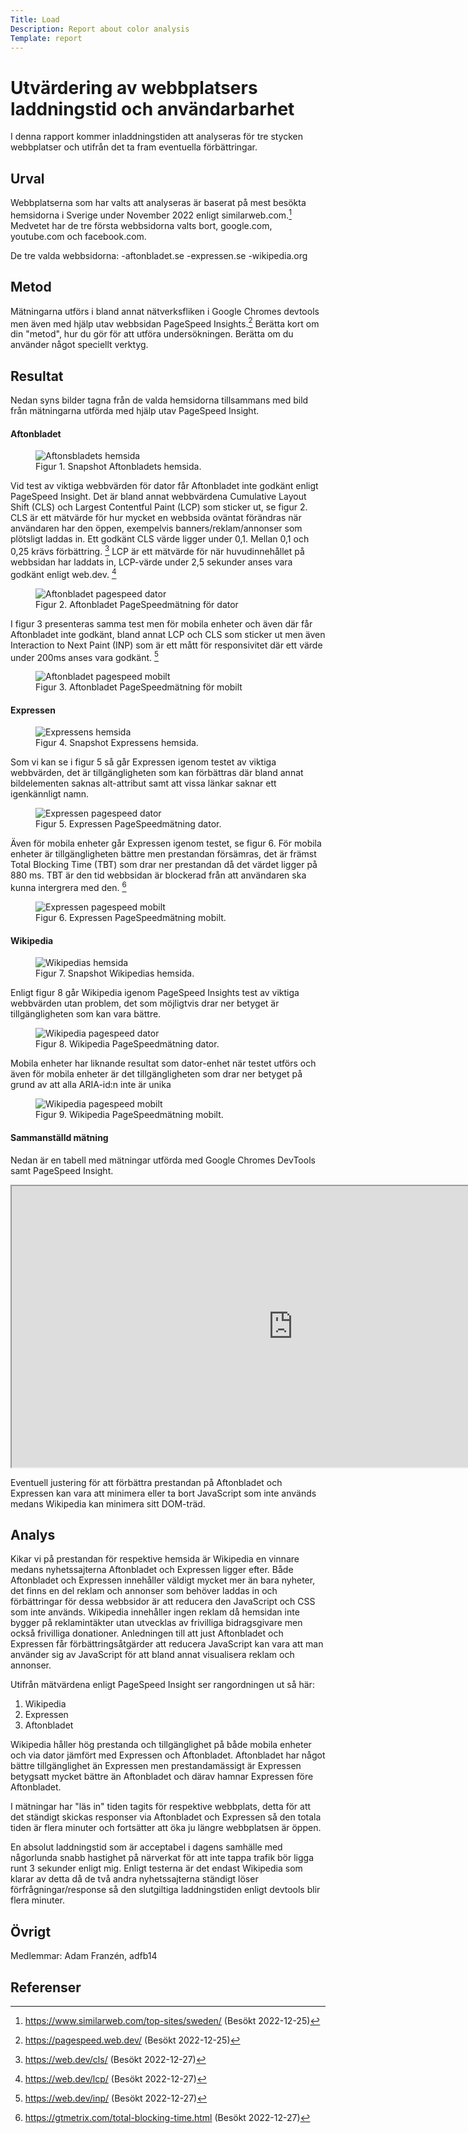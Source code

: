 ```yaml
---
Title: Load
Description: Report about color analysis
Template: report
---
```


Utvärdering av webbplatsers laddningstid och användarbarhet
=======================

I denna rapport kommer inladdningstiden att analyseras för tre stycken webbplatser och utifrån det ta fram eventuella förbättringar.

Urval
-----------------------

Webbplatserna som har valts att analyseras är baserat på mest besökta hemsidorna i Sverige under November 2022 enligt similarweb.com.[^1]
Medvetet har de tre första webbsidorna valts bort, google.com, youtube.com och facebook.com.

De tre valda webbsidorna:
-aftonbladet.se
-expressen.se
-wikipedia.org

Metod
-----------------------

Mätningarna utförs i bland annat nätverksfliken i Google Chromes devtools men även med hjälp utav webbsidan PageSpeed Insights.[^2]
Berätta kort om din "metod", hur du gör för att utföra undersökningen. Berätta om du använder något speciellt verktyg.

Resultat
-----------------------

Nedan syns bilder tagna från de valda hemsidorna tillsammans med bild från mätningarna utförda med hjälp utav PageSpeed Insight.

#### Aftonbladet

<figure>
    <img src="%base_url%/assets/img/rapport/load/aftonbladet.JPG" alt="Aftonsbladets hemsida">
    <figcaption>Figur 1. Snapshot Aftonbladets hemsida.</figcaption>
</figure>

Vid test av viktiga webbvärden för dator får Aftonbladet inte godkänt enligt PageSpeed Insight.
Det är bland annat webbvärdena Cumulative Layout Shift (CLS) och Largest Contentful Paint (LCP) som sticker ut, se figur 2. CLS är ett mätvärde för hur mycket en webbsida oväntat förändras när användaren har den öppen, exempelvis banners/reklam/annonser som plötsligt laddas in. Ett godkänt CLS värde ligger under 0,1. Mellan 0,1 och 0,25 krävs förbättring. [^3]
LCP är ett mätvärde för när huvudinnehållet på webbsidan har laddats in, LCP-värde under 2,5 sekunder anses vara godkänt enligt web.dev. [^4]

<figure>
    <img src="%base_url%/assets/img/rapport/load/aftonbladet_dator.JPG" alt="Aftonbladet pagespeed dator">
    <figcaption>Figur 2. Aftonbladet PageSpeedmätning för dator</figcaption>
</figure>

I figur 3 presenteras samma test men för mobila enheter och även där får Aftonbladet inte godkänt, bland annat LCP och CLS som sticker ut men även Interaction to Next Paint (INP) som är ett mått för responsivitet där ett värde under 200ms anses vara godkänt. [^5]

<figure>
    <img src="%base_url%/assets/img/rapport/load/aftonbladet_mobil.JPG" alt="Aftonbladet pagespeed mobilt">
    <figcaption>Figur 3. Aftonbladet PageSpeedmätning för mobilt</figcaption>
</figure>


#### Expressen

<figure>
    <img src="%base_url%/assets/img/rapport/load/expressen.JPG" alt="Expressens hemsida">
    <figcaption>Figur 4. Snapshot Expressens hemsida.</figcaption>
</figure>

Som vi kan se i figur 5 så går Expressen igenom testet av viktiga webbvärden, det är tillgängligheten som kan förbättras där bland annat bildelementen saknas alt-attribut samt att vissa länkar saknar ett igenkännligt namn.

<figure>
    <img src="%base_url%/assets/img/rapport/load/expressen_dator.JPG" alt="Expressen pagespeed dator">
    <figcaption>Figur 5. Expressen PageSpeedmätning dator.</figcaption>
</figure>

Även för mobila enheter går Expressen igenom testet, se figur 6. För mobila enheter är tillgängligheten bättre men prestandan försämras, det är främst Total Blocking Time (TBT) som drar ner prestandan då det värdet ligger på 880 ms.
TBT är den tid webbsidan är blockerad från att användaren ska kunna intergrera med den. [^6]

<figure>
    <img src="%base_url%/assets/img/rapport/load/expressen_mobil.JPG" alt="Expressen pagespeed mobilt">
    <figcaption>Figur 6. Expressen PageSpeedmätning mobilt.</figcaption>
</figure>


#### Wikipedia

<figure>
    <img src="%base_url%/assets/img/rapport/load/wikipedia.JPG" alt="Wikipedias hemsida">
    <figcaption>Figur 7. Snapshot Wikipedias hemsida.</figcaption>
</figure>

Enligt figur 8 går Wikipedia igenom PageSpeed Insights test av viktiga webbvärden utan problem, det som möjligtvis drar ner betyget är tillgängligheten som kan vara bättre.

<figure>
    <img src="%base_url%/assets/img/rapport/load/wikipedia_dator.JPG" alt="Wikipedia pagespeed dator">
    <figcaption>Figur 8. Wikipedia PageSpeedmätning dator.</figcaption>
</figure>

Mobila enheter har liknande resultat som dator-enhet när testet utförs och även för mobila enheter är det tillgängligheten som drar ner betyget på grund av att alla ARIA-id:n inte är unika

<figure>
    <img src="%base_url%/assets/img/rapport/load/wikipedia_mobil.JPG" alt="Wikipedia pagespeed mobilt">
    <figcaption>Figur 9. Wikipedia PageSpeedmätning mobilt.</figcaption>
</figure>

#### Sammanställd mätning

Nedan är en tabell med mätningar utförda med Google Chromes DevTools samt PageSpeed Insight.
<iframe class="measure" src="https://docs.google.com/spreadsheets/d/e/2PACX-1vT_GB6FIp_Oe_RQi8E9bB0tfycVr3t3eWHThsyyr7vcUIiJySm-lulHh_OEclNdkvrKW0XLaDtBuZ16/pubhtml?gid=0&amp;single=true&amp;widget=true&amp;headers=false" title="Webbplatsmätning" width="900" height="450"></iframe>

Eventuell justering för att förbättra prestandan på Aftonbladet och Expressen kan vara att minimera eller ta bort JavaScript som inte används medans Wikipedia kan minimera sitt DOM-träd.

Analys
-----------------------

Kikar vi på prestandan för respektive hemsida är Wikipedia en vinnare medans nyhetssajterna Aftonbladet och Expressen ligger efter.
Både Aftonbladet och Expressen innehåller väldigt mycket mer än bara nyheter, det finns en del reklam och annonser som behöver laddas in och förbättringar för dessa webbsidor är att reducera den JavaScript och CSS som inte används. Wikipedia innehåller ingen reklam då hemsidan inte bygger på reklamintäkter utan utvecklas av frivilliga bidragsgivare men också frivilliga donationer.
Anledningen till att just Aftonbladet och Expressen får förbättringsåtgärder att reducera JavaScript kan vara att man använder sig av JavaScript för att bland annat visualisera reklam och annonser.

Utifrån mätvärdena enligt PageSpeed Insight ser rangordningen ut så här:

1. Wikipedia
2. Expressen
3. Aftonbladet

Wikipedia håller hög prestanda och tillgänglighet på både mobila enheter och via dator jämfört med Expressen och Aftonbladet. Aftonbladet har något bättre tillgänglighet än Expressen men prestandamässigt är Expressen betygsatt mycket bättre än Aftonbladet och därav hamnar Expressen före Aftonbladet.

I mätningar har "läs in" tiden tagits för respektive webbplats, detta för att det ständigt skickas responser via Aftonbladet och Expressen så den totala tiden är flera minuter och fortsätter att öka ju längre webbplatsen är öppen.

En absolut laddningstid som är acceptabel i dagens samhälle med någorlunda snabb hastighet på närverkat för att inte tappa trafik bör ligga runt 3 sekunder enligt mig.
Enligt testerna är det endast Wikipedia som klarar av detta då de två andra nyhetssajterna ständigt löser förfrågningar/response så den slutgiltiga laddningstiden enligt devtools blir flera minuter.

Övrigt
-----------------------

Medlemmar:
Adam Franzén, adfb14

Referenser
-----------------------
[^1]: https://www.similarweb.com/top-sites/sweden/ (Besökt 2022-12-25)
[^2]: https://pagespeed.web.dev/ (Besökt 2022-12-25)
[^3]: https://web.dev/cls/ (Besökt 2022-12-27)
[^4]: https://web.dev/lcp/ (Besökt 2022-12-27)
[^5]: https://web.dev/inp/ (Besökt 2022-12-27)
[^6]: https://gtmetrix.com/total-blocking-time.html (Besökt 2022-12-27)